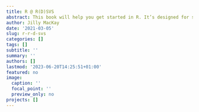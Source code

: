 ```yaml
---
title: R @ R(D)SVS
abstract: This book will help you get started in R. It’s designed for students (and staff) at R(D)SVS, and is free to use and adapt.
author: Jilly MacKay
date: '2021-03-05'
slug: r-r-d-svs
categories: []
tags: []
subtitle: ''
summary: ''
authors: []
lastmod: '2023-06-20T14:25:51+01:00'
featured: no
image:
  caption: ''
  focal_point: ''
  preview_only: no
projects: []
---
```


